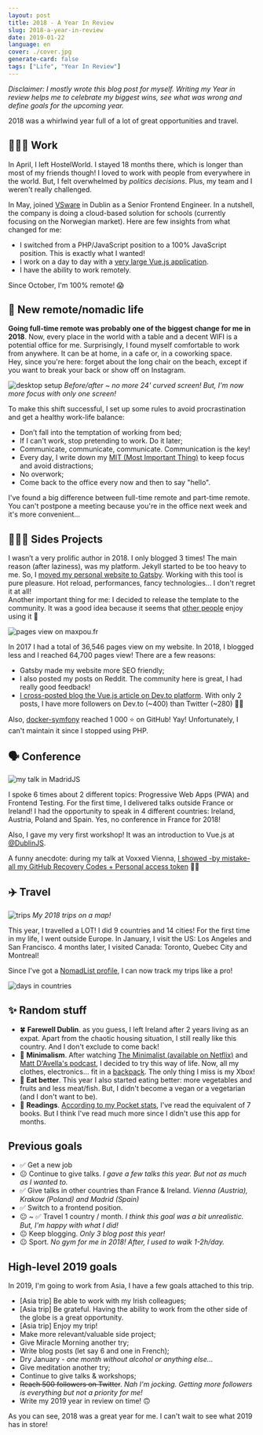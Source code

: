 ```yaml
---
layout: post
title: 2018 - A Year In Review
slug: 2018-a-year-in-review
date: 2019-01-22
language: en
cover: ./cover.jpg
generate-card: false
tags: ["Life", "Year In Review"]
---
```


*Disclaimer: I mostly wrote this blog post for myself. Writing my Year in review helps me to celebrate my biggest wins, see what was wrong and define goals for the upcoming year.*

2018 was a whirlwind year full of a lot of great opportunities and travel.

## 👨🏼‍💻 Work

In April, I left HostelWorld. I stayed 18 months there, which is longer than most of my friends though! I loved to work with people from everywhere in the world. But, I felt overwhelmed by *politics decisions*. Plus, my team and I weren't really challenged.  

In May, joined [VSware](http://vsware.ie) in Dublin as a Senior Frontend Engineer. In a nutshell, the company is doing a cloud-based solution for schools (currently focusing on the Norwegian market). Here are few insights from what changed for me:

* I switched from a PHP/JavaScript position to a 100% JavaScript position. This is exactly what I wanted!
* I work on a day to day with a [very large Vue.js application](https://www.maxpou.fr/3-tips-scaling-vue-application).
* I have the ability to work remotely.

Since October, I'm 100% remote! 😱


## 🎒 New remote/nomadic life

**Going full-time remote was probably one of the biggest change for me in 2018**. Now, every place in the world with a table and a decent WIFI is a potential office for me. Surprisingly, I found myself comfortable to work from anywhere. It can be at home, in a cafe or, in a coworking space.  
Hey, since you're here: forget about the long chair on the beach, except if you want to break your back or show off on Instagram.

![desktop setup](./desktop-setup.png)
*Before/after ~ no more 24' curved screen! But, I'm now more focus with only one screen!*

To make this shift successful, I set up some rules to avoid procrastination and get a healthy work-life balance: 
* Don’t fall into the temptation of working from bed;
* If I can't work, stop pretending to work. Do it later;
* Communicate, communicate, communicate. Communication is the key!
* Every day, I write down my [MIT (Most Important Thing)](https://about.gitlab.com/2018/05/17/eliminating-distractions-and-getting-things-done/?utm_medium=social&utm_source=twitter#2-write-down-your-mits) to keep focus and avoid distractions;
* No overwork;
* Come back to the office every now and then to say "hello".

I've found a big difference between full-time remote and part-time remote. You can't postpone a meeting because you're in the office next week and it's more convenient...

## 👨🏼‍🔬 Sides Projects

I wasn’t a very prolific author in 2018. I only blogged 3 times! The main reason (after laziness), was my platform.
Jekyll started to be too heavy to me. So, I [moved my personal website to Gatsby](https://www.maxpou.fr/hello-gatsby). Working with this tool is pure pleasure. Hot reload, performances, fancy technologies... I don't regret it at all!  
Another important thing for me: I decided to release the template to the community. It was a good idea because it seems that [other people](https://twitter.com/ekaoddlass/status/1078329646981120005) enjoy using it 💜

![pages view on maxpou.fr](./page-views.png)

In 2017 I had a total of 36,546 pages view on my website. In 2018, I blogged less and I reached 64,700 pages view! There are a few reasons:
* Gatsby made my website more SEO friendly;
* I also posted my posts on Reddit. The community here is great, I had really good feedback!
* [I cross-posted blog the Vue.js article on Dev.to platform](https://dev.to/maxpou/3-tips-for-scaling-large-vuejs-application-2edi). With only 2 posts, I have more followers on Dev.to (~400) than Twitter (~280) 🤷‍♂️ 

Also, [docker-symfony](https://github.com/maxpou/docker-symfony) reached 1 000 ⭐️ on GitHub! Yay! Unfortunately, I can't maintain it since I stopped using PHP.

## 🗣 Conference

![my talk in MadridJS](./madridjs.jpg)

I spoke 6 times about 2 different topics: Progressive Web Apps (PWA) and Frontend Testing.
For the first time, I delivered talks outside France or Ireland! I had the opportunity to speak in 4 different countries: Ireland, Austria, Poland and Spain. Yes, no conference in France for 2018! 

Also, I gave my very first workshop! It was an introduction to Vue.js at [@DublinJS](https://www.meetup.com/DublinJS/events/fbllfpyxdbjb/).

A funny anecdote: during my talk at Voxxed Vienna, [I showed -by mistake- all my GitHub Recovery Codes + Personal access token](https://twitter.com/_maxpou/status/978919918124109824) 🤦‍♂️


## ✈️ Travel

![trips](./trips.png)
*My 2018 trips on a map!*

This year, I travelled a LOT! I did 9 countries and 14 cities! For the first time in my life, I went outside Europe. In January, I visit the US: Los Angeles and San Francisco. 4 months later, I visited Canada: Toronto, Quebec City and Montreal!

Since I've got a [NomadList profile](https://nomadlist.com/@maxpou), I can now track my trips like a pro!

![days in countries](./countries.png)


## ✨ Random stuff

* 🍀 **Farewell Dublin**. as you guess, I left Ireland after 2 years living as an expat. Apart from the chaotic housing situation, I still really like this country. And I don't exclude to come back!
* 🎒 **Minimalism**. After watching [The Minimalist (available on Netflix)](https://www.theminimalists.com/films/) and [Matt D'Avella's podcast](https://www.youtube.com/watch?v=tG2GJZcBKOE), I decided to try this way of life. Now, all my clothes, electronics... fit in a [backpack](https://www.minaal.com/collections/bags/products/minaal-carry-on-bag). The only thing I miss is my Xbox!
* 🥗 **Eat better**. This year I also started eating better: more vegetables and fruits and less meat/fish. But, I didn't become a vegan or a vegetarian (and I don't want to be).
* 📕 **Readings**. [According to my Pocket stats](https://getpocket.com/stats/2018/0eca961094), I've read the equivalent of 7 books. But I think I've read much more since I didn't use this app for months.


## Previous goals

* ✅ Get a new job
* 😐 Continue to give talks. *I gave a few talks this year. But not as much as I wanted to.*
* ✅ Give talks in other countries than France & Ireland. *Vienna (Austria), Krakow (Poland) and Madrid (Spain)*
* ✅ Switch to a frontend position.
* 😐 ~ ✅ Travel 1 country / month. *I think this goal was a bit unrealistic. But, I'm happy with what I did!*
* 😐 Keep blogging. *Only 3 blog post this year!*
* 😐 Sport. *No gym for me in 2018! After, I used to walk 1-2h/day.*


## High-level 2019 goals

In 2019, I'm going to work from Asia, I have a few goals attached to this trip.

* [Asia trip] Be able to work with my Irish colleagues;
* [Asia trip] Be grateful. Having the ability to work from the other side of the globe is a great opportunity.
* [Asia trip] Enjoy my trip!
* Make more relevant/valuable side project;
* Give Miracle Morning another try;
* Write blog posts (let say 6 and one in French);
* Dry January - *one month without alcohol or anything else...*
* Give meditation another try;
* Continue to give talks & workshops;
* ~~Reach 500 followers on Twitter~~. *Nah I'm jocking. Getting more followers is everything but not a priority for me!*
* Write my 2019 year in review on time! 🙃

As you can see, 2018 was a great year for me. I can't wait to see what 2019 has in store!
